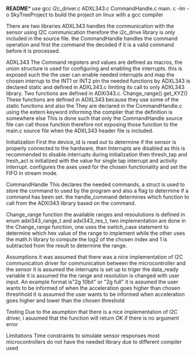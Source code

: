 ****README*****
use gcc  i2c_driver.c ADXL343.c CommandHandle.c  main.
c -lm -o SkyTreeProject to build the project on linux with a gcc compiler

There are two libraries ADXL343 handles the  communication with the sensor using I2C communication 
therefore the i2c_drive library is only included in the source file. the CommandHandle handles the command operation and first the command the decoded if it is a valid command
before it is processed.

ADXL343
The Command registers and values are defined as macros, the union structure is used for configuring and enabling 
the interrupts. this is exposed such the the user can enable needed interrupts and map the chosen interrup to the INT1 or INT2 pin
the needed functions by ADXL343 is declared static and defined in ADXL343.c limiting its call to only ADXL343 library. Two functions are defined in ADXl343.c.
Change_range()
get_XYZ()
These functions are defined in ADXL343 because they use some of the static functions and also the 
They are declared  in the CommandHandle.c using the extern keyword informing the compiler that the definition is somewhere else
This is done such that only the CommandHandle source file can call those function therefore not exposing those function to the main.c source file when the  ADXL343 header file is included.

Initialization
First the device_id is read out to determine if the sensor is properly connected to the hardware, then Interrupts are disabled as this is recommended to disable interrupts during initialization
then thresh_tap and tresh_act is initialized with the value for single tap interrupt and activity interrupt.
configures the axes used for the chosen functionality and set the FIFO in stream mode.


CommandHandle
This declares the needed commands, a struct is used to store the command to used by the program and also a flag to determine if a command has been set.
the handle_command determines which function to call from the ADXl343 library based on the command.

Change_range function
the available ranges and resoulutions is defined in enum adxl343_range_t and adxl343_res_t, two implementation are done in the Change_range function, one uses the switch_case statement 
to determine which hex value of the range to implement while the other uses the math.h library to compute the log2 of the chosen index and 1 is subtracted from the result to determine the range.


Assumptions
it was assumed that there was a nice implementation of I2C communication driver for communication between the microcontroller and the sensor
it is assumed the interrupts is set up to triger the data_ready variable
it is assumed the the range and resolution is changed with user input. An example format is"2g 10bit" or "2g full"
it is assumed the user wants to be informed of when the acceleration goes higher than chosen threshhold
it is assumed the user wants to be informed when acceleration goes higher and lower than the chosen threshold

Testing
Due to the asumption that there is a nice implementation of I2C driver, i asuumed that the function will return OK if there is no argument error

Limitations
Time constraints to simulate sensor responses
most microcontrollers do not have the needed library due to different compiler used
